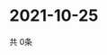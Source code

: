 # 2021-10-25
  共 0条

  <!-- BEGIN -->
  <!-- 最后更新时间Mon Oct 25 2021 05:02:59 GMT+0000 (Coordinated Universal Time) -->
  
  <!-- END -->
  
  